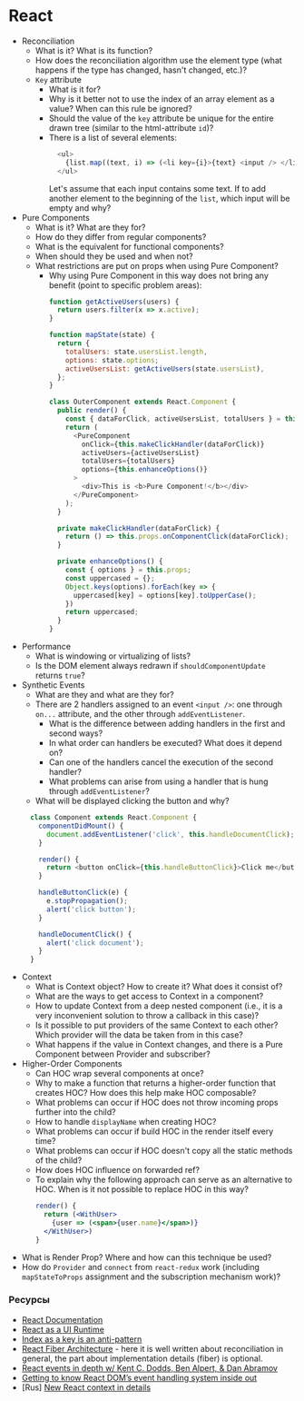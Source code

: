 # React

* Reconciliation
  * What is it? What is its function?
  * How does the reconciliation algorithm use the element type (what happens if the type has changed, hasn't changed, etc.)?
  * `Key` attribute
    * What is it for?
    * Why is it better not to use the index of an array element as a value? When can this rule be ignored?
    * Should the value of the `key` attribute be unique for the entire drawn tree (similar to the html-attribute `id`)?
    * There is a list of several elements:
      ```javascript
        <ul>
          {list.map((text, i) => (<li key={i}>{text} <input /> </li>))}
        </ul>
      ```
      Let's assume that each input contains some text. If to add another element to the beginning of the `list`, which input will be empty and why?
* Pure Components
  * What is it? What are they for?
  * How do they differ from regular components?
  * What is the equivalent for functional components?
  * When should they be used and when not?
  * What restrictions are put on props when using Pure Component?
    * Why using Pure Component in this way does not bring any benefit (point to specific problem areas):
      ```javascript
      function getActiveUsers(users) {
        return users.filter(x => x.active);
      }

      function mapState(state) {
        return {
          totalUsers: state.usersList.length,
          options: state.options;
          activeUsersList: getActiveUsers(state.usersList),
        };
      }

      class OuterComponent extends React.Component {
        public render() {
          const { dataForClick, activeUsersList, totalUsers } = this.props;
          return (
            <PureComponent
              onClick={this.makeClickHandler(dataForClick)}
              activeUsers={activeUsersList}
              totalUsers={totalUsers}
              options={this.enhanceOptions()}
            >
              <div>This is <b>Pure Component!</b></div>
            </PureComponent>
          );
        }

        private makeClickHandler(dataForClick) {
          return () => this.props.onComponentClick(dataForClick);
        }

        private enhanceOptions() {
          const { options } = this.props;
          const uppercased = {};
          Object.keys(options).forEach(key => {
            uppercased[key] = options[key].toUpperCase();
          })
          return uppercased;
        }
      }
      ```
* Performance
  * What is windowing or virtualizing of lists?
  * Is the DOM element always redrawn if `shouldComponentUpdate` returns `true`?
* Synthetic Events
  * What are they and what are they for?
  * There are 2 handlers assigned to an event `<input />`: one through `on...` attribute, and the other through `addEventListener`.
    * What is the difference between adding handlers in the first and second ways?
    * In what order can handlers be executed? What does it depend on?
    * Can one of the handlers cancel the execution of the second handler?
    * What problems can arise from using a handler that is hung through `addEventListener`?
  * What will be displayed clicking the button and why?
  ```javascript
    class Component extends React.Component {
      componentDidMount() {
        document.addEventListener('click', this.handleDocumentClick);
      }

      render() {
        return <button onClick={this.handleButtonClick}>Click me</button>;
      }

      handleButtonClick(e) {
        e.stopPropagation();
        alert('click button');
      }

      handleDocumentClick() {
        alert('click document');
      }
    }
  ```
* Context
  * What is Context object? How to create it? What does it consist of?
  * What are the ways to get access to Context in a component?
  * How to update Context from a deep nested component (i.e., it is a very inconvenient solution to throw a callback in this case)?
  * Is it possible to put providers of the same Context to each other? Which provider will the data be taken from in this case?
  * What happens if the value in Context changes, and there is a Pure Component between Provider and subscriber?
* Higher-Order Components
  * Can HOC wrap several components at once?
  * Why to make a function that returns a higher-order function that creates HOC? How does this help make HOC composable?
  * What problems can occur if HOC does not throw incoming props further into the child?
  * How to handle `displayName` when creating HOC?
  * What problems can occur if build HOC in the render itself every time?
  * What problems can occur if HOC doesn't copy all the static methods of the child?
  * How does HOC influence on forwarded ref?
  * To explain why the following approach can serve as an alternative to HOC. When is it not possible to replace HOC in this way?
    ```jsx
    render() {
      return (<WithUser>
        {user => (<span>{user.name}</span>)}
      </WithUser>)
    }
    ```
* What is Render Prop? Where and how can this technique be used?
* How do `Provider` and `connect` from `react-redux` work (including `mapStateToProps` assignment and the subscription mechanism work)?


### Ресурсы

* [React Documentation](https://reactjs.org/docs/getting-started.html)
* [React as a UI Runtime](https://overreacted.io/react-as-a-ui-runtime/)
* [Index as a key is an anti-pattern](https://medium.com/@robinpokorny/index-as-a-key-is-an-anti-pattern-e0349aece318)
* [React Fiber Architecture](https://github.com/acdlite/react-fiber-architecture) - here it is well written about reconciliation in general, the part about implementation details (fiber) is optional.
* [React events in depth w/ Kent C. Dodds, Ben Alpert, & Dan Abramov](https://www.youtube.com/watch?v=dRo_egw7tBc)
* [Getting to know React DOM’s event handling system inside out](https://medium.com/the-guild/getting-to-know-react-doms-event-handling-system-inside-out-378c44d2a5d0)
* [Rus] [New React context in details](https://blog.csssr.ru/2018/04/06/new-react-context)

